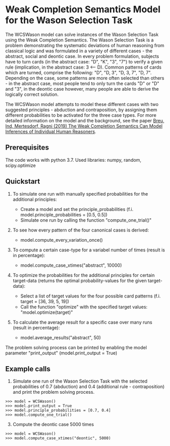 # Weak Completion Semantics Model for the Wason Selection Task

The WCSWason model can solve instances of the Wason Selection Task using the Weak Completion Semantics. The Wason Selection Task is a problem demonstrating the systematic deviations of human reasoning from classical logic and was formulated in a variety of different cases - the abstract, social and deontic case. In every problem formulation, subjects have to turn cards (in the abstract case: "D", "K", "3", "7") to verify a given rule (implication, in the abstract case: 3 <-- D). Common patterns of cards which are turned, comprise the following: "D", "D, 3", "D, 3, 7", "D, 7". Depending on the case, some patterns are more often selected than others - in the abstract case, most people tend to only turn the cards "D" or "D" and "3", in the deontic case however, many people are able to derive the logically correct solution.

The WCSWason model attempts to model these different cases with two suggested principles - abduction and contraposition, by assigning them different probabilities to be activated for the three case types. For more detailed information on the model and the background, see the paper [Breu, Ind, Mertesdorf, Ragni (2019) The Weak Completion Semantics Can Model Inferences of Individual Human Reasoners](https://link.springer.com/chapter/10.1007/978-3-030-19570-0_33).


## Prerequisites

The code works with python 3.7.
Used libraries: numpy, random, scipy.optimize


## Quickstart

1) To simulate one run with manually specified probabilities for the additional principles:
    - Create a model and set the principle_probabilities (f.i. model.principle_probabilities = \[0.5, 0.5\])
    - Simulate one run by calling the function "compute_one_trial()"

2) To see how every pattern of the four canonical cases is derived:
    - model.compute_every_variation_once()

3) To compute a certain case-type for a variabel number of times (result is in percentage):
    - model.compute_case_xtimes("abstract", 10000)

4) To optimize the probabilities for the additional principles for certain target-data (returns the optimal probability-values for the given target-data):
    - Select a list of target values for the four possible card patterns (f.i. target = \[36, 39, 5, 19\])
    - Call the function "optimize" with the specified target values: "model.optimize(target)"

5) To calculate the average result for a specific case over many runs (result in percentage):
    - model.average_results("abstract", 50)
  
The problem solving process can be printed by enabling the model parameter "print_output" (model.print_output = True)

## Example calls

1) Simulate one run of the Wason Selection Task with the selected probabilities of 0.7 (abduction) and 0.4 (additional rule - contraposition) and print the problem solving process.
```
>>> model = WCSWason()
>>> model.print_output = True
>>> model.principle_probabilities = [0.7, 0.4]
>>> model.compute_one_trial()
```

3) Compute the deontic case 5000 times 
```
>>> model = WCSWason()
>>> model.compute_case_xtimes("deontic", 5000)
```
